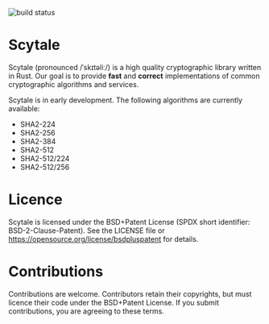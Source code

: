![build status](https://github.com/MichaelPaddon/Scytale/actions/workflows/build.yml/badge.svg)

# Scytale

Scytale (pronounced /ˈskɪtəliː/) is a high quality cryptographic library
written in Rust.
Our goal is to provide **fast** and **correct** implementations of common
cryptographic algorithms and services.

Scytale is in early development.
The following algorithms are currently available:
- SHA2-224
- SHA2-256
- SHA2-384
- SHA2-512
- SHA2-512/224
- SHA2-512/256

# Licence

Scytale is licensed under the BSD+Patent License
(SPDX short identifier: BSD-2-Clause-Patent).
See the LICENSE file or https://opensource.org/license/bsdpluspatent
for details.

# Contributions

Contributions are welcome. Contributors retain their copyrights, but must
licence their code under the BSD+Patent License. If you submit contributions,
you are agreeing to these terms.
